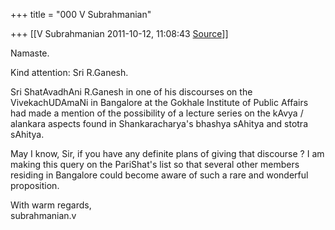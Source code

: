 +++
title = "000 V Subrahmanian"

+++
[[V Subrahmanian	2011-10-12, 11:08:43 [Source](https://groups.google.com/g/bvparishat/c/SqyQLM5zTPQ)]]



Namaste.  
  
Kind attention: Sri R.Ganesh.  
  
Sri ShatAvadhAni R.Ganesh in one of his discourses on the VivekachUDAmaNi in Bangalore at the Gokhale Institute of Public Affairs had made a mention of the possibility of a lecture series on the kAvya / alankara aspects found in Shankaracharya's bhashya sAhitya and stotra sAhitya.  
  
May I know, Sir, if you have any definite plans of giving that discourse ? I am making this query on the PariShat's list so that several other members residing in Bangalore could become aware of such a rare and wonderful proposition.  
  
With warm regards,  
subrahmanian.v  

